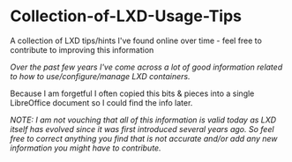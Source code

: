 # Collection-of-LXD-Usage-Tips

A collection of LXD tips/hints I've found online over time - feel free to contribute to improving this information

*Over the past few years I've come across a lot of good information related to how to use/configure/manage LXD containers.*

Because I am forgetful I often copied this bits & pieces into a single LibreOffice document so I could find the info later.

*NOTE:  I am not vouching that all of this information is valid today as LXD itself has evolved since it was first introduced several years ago.   So feel free to correct anything you find that is not accurate and/or add any new information you might have to contribute.*

